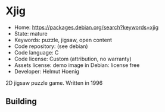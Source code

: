 # Xjig

- Home: https://packages.debian.org/search?keywords=xjig
- State: mature
- Keywords: puzzle, jigsaw, open content
- Code repository: (see debian)
- Code language: C
- Code license: Custom (attribution, no warranty)
- Assets license: demo image in Debian: license free
- Developer: Helmut Hoenig

2D jigsaw puzzle game.
Written in 1996

## Building
